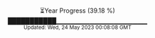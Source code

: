 <p align="center">
⏳Year Progress (39.18 %) <br>
███████████▁▁▁▁▁▁▁▁▁▁▁▁▁▁▁▁▁▁▁ <br>
<sub>Updated: Wed, 24 May 2023 00:08:08 GMT</sub>
</p>

